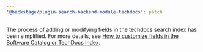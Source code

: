 ```yaml
---
'@backstage/plugin-search-backend-module-techdocs': patch
---
```


The process of adding or modifying fields in the techdocs search index has been simplified. For more details, see [How to customize fields in the Software Catalog or TechDocs index](../docs/features/search/how-to-guides.md#how-to-customize-fields-in-the-software-catalog-or-techdocs-index).

